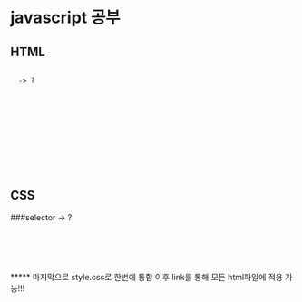 # javascript 공부


## HTML


<pre>
<code>
<!dochtml>  -> ?
  <html>
    <head>
      <meta charset="uft-8">
    </head>
    <body>

    </body>
  </html>
</pre>
</code>


## CSS

###selector -> ?
<pre>
<code>
<style>
  a {
    border
    margin
    padding
    contents
    font-size
    color
  }
  #grid{
    display: block or inline;
    grid-templates-column?: -> ?
  }
  .asd{
  
  이게 id? 였나?
  }
  
</style>
</code>
</pre>
*****
마지막으로 style.css로 한번에 통합   
이후 link를 통해 모든 html파일에 적용 가능!!!
